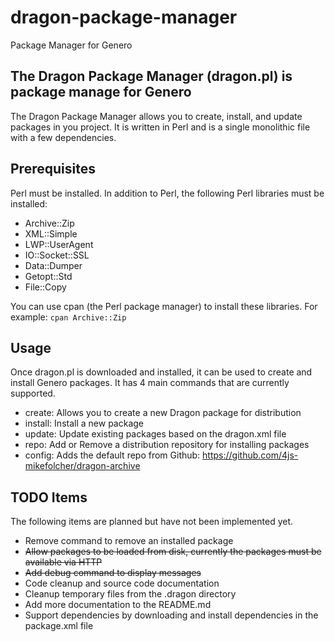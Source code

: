 # dragon-package-manager
Package Manager for Genero

## The Dragon Package Manager (dragon.pl) is package manage for Genero
The Dragon Package Manager allows you to create, install, and update
packages in you project.  It is written in Perl and is a single monolithic
file with a few dependencies.

## Prerequisites
Perl must be installed.
In addition to Perl, the following Perl libraries must be installed:
- Archive::Zip
- XML::Simple
- LWP::UserAgent
- IO::Socket::SSL
- Data::Dumper
- Getopt::Std
- File::Copy

You can use cpan (the Perl package manager) to install these libraries. For
example: 
`cpan Archive::Zip`

## Usage
Once dragon.pl is downloaded and installed, it can be used to create and install
Genero packages.  It has 4 main commands that are currently supported.
- create: Allows you to create a new Dragon package for distribution
- install: Install a new package
- update: Update existing packages based on the dragon.xml file
- repo: Add or Remove a distribution repository for installing packages
- config: Adds the default repo from Github: https://github.com/4js-mikefolcher/dragon-archive

## TODO Items
The following items are planned but have not been implemented yet.
- Remove command to remove an installed package
- ~~Allow packages to be loaded from disk, currently the packages must be available via HTTP~~
- ~~Add debug command to display messages~~
- Code cleanup and source code documentation
- Cleanup temporary files from the .dragon directory
- Add more documentation to the README.md
- Support dependencies by downloading and install dependencies in the package.xml file

